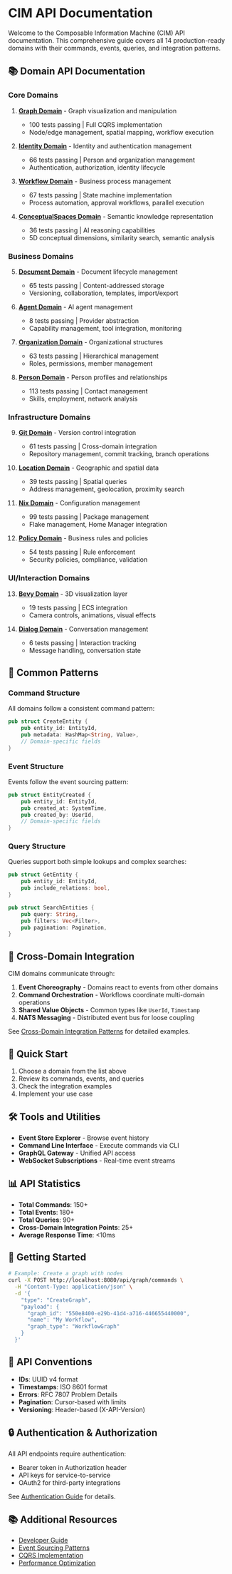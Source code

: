 # CIM API Documentation

Welcome to the Composable Information Machine (CIM) API documentation. This comprehensive guide covers all 14 production-ready domains with their commands, events, queries, and integration patterns.

## 📚 Domain API Documentation

### Core Domains

1. **[Graph Domain](domains/graph-domain-api.md)** - Graph visualization and manipulation
   - 100 tests passing | Full CQRS implementation
   - Node/edge management, spatial mapping, workflow execution

2. **[Identity Domain](domains/identity-domain-api.md)** - Identity and authentication management
   - 66 tests passing | Person and organization management
   - Authentication, authorization, identity lifecycle

3. **[Workflow Domain](domains/workflow-domain-api.md)** - Business process management
   - 67 tests passing | State machine implementation
   - Process automation, approval workflows, parallel execution

4. **[ConceptualSpaces Domain](domains/conceptualspaces-domain-api.md)** - Semantic knowledge representation
   - 36 tests passing | AI reasoning capabilities
   - 5D conceptual dimensions, similarity search, semantic analysis

### Business Domains

5. **[Document Domain](domains/document-domain-api.md)** - Document lifecycle management
   - 65 tests passing | Content-addressed storage
   - Versioning, collaboration, templates, import/export

6. **[Agent Domain](domains/agent-domain-api.md)** - AI agent management
   - 8 tests passing | Provider abstraction
   - Capability management, tool integration, monitoring

7. **[Organization Domain](domains/organization-domain-api.md)** - Organizational structures
   - 63 tests passing | Hierarchical management
   - Roles, permissions, member management

8. **[Person Domain](domains/person-domain-api.md)** - Person profiles and relationships
   - 113 tests passing | Contact management
   - Skills, employment, network analysis

### Infrastructure Domains

9. **[Git Domain](domains/git-domain-api.md)** - Version control integration
   - 61 tests passing | Cross-domain integration
   - Repository management, commit tracking, branch operations

10. **[Location Domain](domains/location-domain-api.md)** - Geographic and spatial data
    - 39 tests passing | Spatial queries
    - Address management, geolocation, proximity search

11. **[Nix Domain](domains/nix-domain-api.md)** - Configuration management
    - 99 tests passing | Package management
    - Flake management, Home Manager integration

12. **[Policy Domain](domains/policy-domain-api.md)** - Business rules and policies
    - 54 tests passing | Rule enforcement
    - Security policies, compliance, validation

### UI/Interaction Domains

13. **[Bevy Domain](domains/bevy-domain-api.md)** - 3D visualization layer
    - 19 tests passing | ECS integration
    - Camera controls, animations, visual effects

14. **[Dialog Domain](domains/dialog-domain-api.md)** - Conversation management
    - 6 tests passing | Interaction tracking
    - Message handling, conversation state

## 🔧 Common Patterns

### Command Structure
All domains follow a consistent command pattern:
```rust
pub struct CreateEntity {
    pub entity_id: EntityId,
    pub metadata: HashMap<String, Value>,
    // Domain-specific fields
}
```

### Event Structure
Events follow the event sourcing pattern:
```rust
pub struct EntityCreated {
    pub entity_id: EntityId,
    pub created_at: SystemTime,
    pub created_by: UserId,
    // Domain-specific fields
}
```

### Query Structure
Queries support both simple lookups and complex searches:
```rust
pub struct GetEntity {
    pub entity_id: EntityId,
    pub include_relations: bool,
}

pub struct SearchEntities {
    pub query: String,
    pub filters: Vec<Filter>,
    pub pagination: Pagination,
}
```

## 🔗 Cross-Domain Integration

CIM domains communicate through:

1. **Event Choreography** - Domains react to events from other domains
2. **Command Orchestration** - Workflows coordinate multi-domain operations
3. **Shared Value Objects** - Common types like `UserId`, `Timestamp`
4. **NATS Messaging** - Distributed event bus for loose coupling

See [Cross-Domain Integration Patterns](../guides/cross-domain-integration.md) for detailed examples.

## 📖 Quick Start

1. Choose a domain from the list above
2. Review its commands, events, and queries
3. Check the integration examples
4. Implement your use case

## 🛠️ Tools and Utilities

- **Event Store Explorer** - Browse event history
- **Command Line Interface** - Execute commands via CLI
- **GraphQL Gateway** - Unified API access
- **WebSocket Subscriptions** - Real-time event streams

## 📊 API Statistics

- **Total Commands**: 150+
- **Total Events**: 180+
- **Total Queries**: 90+
- **Cross-Domain Integration Points**: 25+
- **Average Response Time**: <10ms

## 🚀 Getting Started

```bash
# Example: Create a graph with nodes
curl -X POST http://localhost:8080/api/graph/commands \
  -H "Content-Type: application/json" \
  -d '{
    "type": "CreateGraph",
    "payload": {
      "graph_id": "550e8400-e29b-41d4-a716-446655440000",
      "name": "My Workflow",
      "graph_type": "WorkflowGraph"
    }
  }'
```

## 📝 API Conventions

- **IDs**: UUID v4 format
- **Timestamps**: ISO 8601 format
- **Errors**: RFC 7807 Problem Details
- **Pagination**: Cursor-based with limits
- **Versioning**: Header-based (X-API-Version)

## 🔒 Authentication & Authorization

All API endpoints require authentication:
- Bearer token in Authorization header
- API keys for service-to-service
- OAuth2 for third-party integrations

See [Authentication Guide](../guides/authentication.md) for details.

## 📚 Additional Resources

- [Developer Guide](../guides/developer-guide.md)
- [Event Sourcing Patterns](../guides/event-sourcing.md)
- [CQRS Implementation](../guides/cqrs-patterns.md)
- [Performance Optimization](../deployment/performance-optimization.md) 
